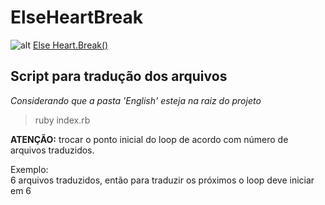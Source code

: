# ElseHeartBreak

![alt](https://steamcdn-a.akamaihd.net/steam/apps/400110/header.jpg?t=1447377823)
[Else Heart.Break()](https://store.steampowered.com/app/400110/Else_HeartBreak/)

## Script para tradução dos arquivos

*Considerando  que a pasta 'English' esteja na raiz do projeto*
> ruby index.rb

**ATENÇÃO:** trocar o ponto inicial do loop de acordo com número de arquivos traduzidos.

Exemplo:  
6 arquivos traduzidos, então para traduzir os próximos o loop deve iniciar em 6